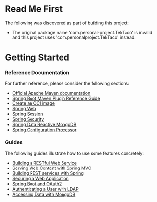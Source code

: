 # Read Me First
The following was discovered as part of building this project:

* The original package name 'com.personal-project.TekTaco' is invalid and this project uses 'com.personalproject.TekTaco' instead.

# Getting Started

### Reference Documentation
For further reference, please consider the following sections:

* [Official Apache Maven documentation](https://maven.apache.org/guides/index.html)
* [Spring Boot Maven Plugin Reference Guide](https://docs.spring.io/spring-boot/docs/3.0.2/maven-plugin/reference/html/)
* [Create an OCI image](https://docs.spring.io/spring-boot/docs/3.0.2/maven-plugin/reference/html/#build-image)
* [Spring Web](https://docs.spring.io/spring-boot/docs/3.0.2/reference/htmlsingle/#web)
* [Spring Session](https://docs.spring.io/spring-session/reference/)
* [Spring Security](https://docs.spring.io/spring-boot/docs/3.0.2/reference/htmlsingle/#web.security)
* [Spring Data Reactive MongoDB](https://docs.spring.io/spring-boot/docs/3.0.2/reference/htmlsingle/#data.nosql.mongodb)
* [Spring Configuration Processor](https://docs.spring.io/spring-boot/docs/3.0.2/reference/htmlsingle/#appendix.configuration-metadata.annotation-processor)

### Guides
The following guides illustrate how to use some features concretely:

* [Building a RESTful Web Service](https://spring.io/guides/gs/rest-service/)
* [Serving Web Content with Spring MVC](https://spring.io/guides/gs/serving-web-content/)
* [Building REST services with Spring](https://spring.io/guides/tutorials/rest/)
* [Securing a Web Application](https://spring.io/guides/gs/securing-web/)
* [Spring Boot and OAuth2](https://spring.io/guides/tutorials/spring-boot-oauth2/)
* [Authenticating a User with LDAP](https://spring.io/guides/gs/authenticating-ldap/)
* [Accessing Data with MongoDB](https://spring.io/guides/gs/accessing-data-mongodb/)

